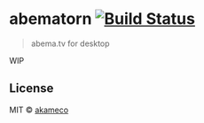 # abematorn [![Build Status](https://travis-ci.org/akameco/abematorn.svg?branch=master)](https://travis-ci.org/akameco/abematorn)

> abema.tv for desktop

WIP

## License

MIT © [akameco](http://akameco.github.io)
